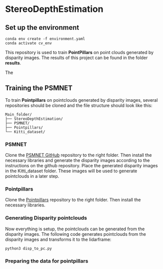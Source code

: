 # StereoDepthEstimation

## Set up the environment

```shell
conda env create -f environment.yaml
conda activate cv_env
```
This repository is used to train **PointPillars**  on point clouds generated by disparity images. The results of this project can be found in the folder **results**.

The 


## Training the PSMNET

To train **Pointpillars** on pointclouds generated by disparity images,  several repositories should be cloned and the file structure should look like this:

```
Main_folder/
├── StereoDepthEstimation/
├── PSMNET/
├── Pointpillars/
└── Kitti_dataset/
```
### PSMNET

Clone the [PSMNET GitHub](https://github.com/JiaRenChang/PSMNet) repository to the right folder. Then install the necessary libraries and generate the disparity images according to the instructions on the github repository. Place the generated disparity images in the Kitti_dataset folder. These images will be used to generate pointclouds in a later step.


### Pointpillars 

Clone the [Pointpillars](https://github.com/zhulf0804/PointPillars) repository to the right folder. Then install the necessary libraries.

### Generating Disparity pointclouds

Now everything is setup, the pointclouds can be generated from the disparity images. The following code generates pointclouds from the disparity images and transforms it to the lidarframe:
``` 
python3 disp_to_pc.py
```

### Preparing the data for pointpillars




